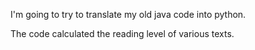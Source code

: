 I'm going to try to translate my old java code into python.  

The code calculated the reading level of various texts.  